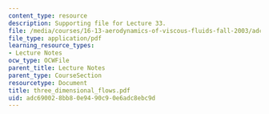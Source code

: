 ```yaml
---
content_type: resource
description: Supporting file for Lecture 33.
file: /media/courses/16-13-aerodynamics-of-viscous-fluids-fall-2003/adc690028bb80e9490c90e6adc8ebc9d_three_dimensional_flows.pdf
file_type: application/pdf
learning_resource_types:
- Lecture Notes
ocw_type: OCWFile
parent_title: Lecture Notes
parent_type: CourseSection
resourcetype: Document
title: three_dimensional_flows.pdf
uid: adc69002-8bb8-0e94-90c9-0e6adc8ebc9d
---
```

